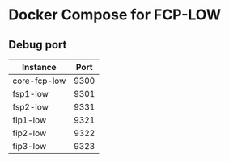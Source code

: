 # Docker Compose for FCP-LOW

## Debug port

| Instance     | Port |
|--------------|------|
| core-fcp-low | 9300 |
| fsp1-low     | 9301 |
| fsp2-low     | 9331 |
| fip1-low     | 9321 |
| fip2-low     | 9322 |
| fip3-low     | 9323 |
